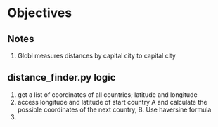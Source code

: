 # Objectives

## Notes
1. Globl measures distances by capital city to capital city

## distance_finder.py logic
1. get a list of coordinates of all countries; latitude and longitude
2. access longitude and latitude of start country A and calculate the possible coordinates of the next country, B. Use haversine formula
3. 